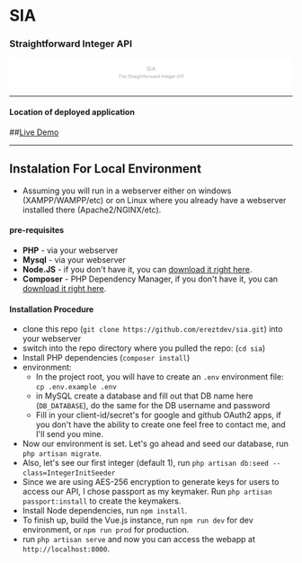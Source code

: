 # SIA
### Straightforward Integer API
![](https://github.com/ereztdev/sia/blob/master/public/imgs/sia_splash.png?raw=true)

---

#### Location of deployed application
##[Live Demo]( http://ec2-18-188-204-237.us-east-2.compute.amazonaws.com/)

---

## Instalation For Local Environment
- Assuming you will run in a webserver either on windows (XAMPP/WAMPP/etc) or on Linux where you already have a 
webserver installed there (Apache2/NGINX/etc). 
#### pre-requisites
- **PHP** - via your webserver
- **Mysql** - via your webserver 
- **Node.JS** -  if you don't have it, you can [download it right here](https://nodejs.org/dist/v12.16.2/node-v12.16.2-x64.msi).
- **Composer** - PHP Dependency Manager, if you don't have it, you can [download it right here](https://getcomposer.org/download/).

#### Installation Procedure
- clone this repo (`git clone https://github.com/ereztdev/sia.git`) into your webserver
- switch into the repo directory where you pulled the repo: (`cd sia`)
- Install PHP dependencies (`composer install`)
- environment:
  - In the project root, you will have to create an `.env` environment file: `cp .env.example .env`
  - in MySQL create a database and fill out that DB name here (`DB_DATABASE`), do the same for the DB username and 
  password 
  - Fill in your client-id/secret's for google and github OAuth2 apps, if you don't have the ability to 
    create one feel free to contact me, and I'll send you mine. 
- Now our environment is set. Let's go ahead and seed our database, run `php artisan migrate`.
- Also, let's see our first integer (default 1), run `php artisan db:seed --class=IntegerInitSeeder` 
- Since we are using AES-256 encryption to generate keys for users to access our API, I chose passport as my keymaker. 
Run `php artisan passport:install` to create the keymakers.
- Install Node dependencies, run `npm install`.
- To finish up, build the Vue.js instance, run `npm run dev` for dev environment, or `npm run prod` for production.
- run `php artisan serve` and now you can access the webapp at `http://localhost:8000`.
